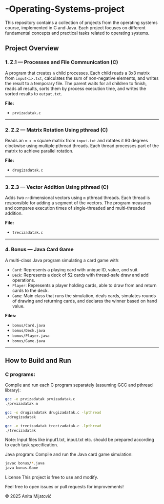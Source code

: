 # -Operating-Systems-project
This repository contains a collection of projects from the operating systems course, implemented in C and Java. Each project focuses on different fundamental concepts and practical tasks related to operating systems.

## Project Overview

### 1. Z.1 — Processes and File Communication (C)

A program that creates `n` child processes. Each child reads a 3x3 matrix from `input<i>.txt`, calculates the sum of non-negative elements, and writes the result to a temporary file. The parent waits for all children to finish, reads all results, sorts them by process execution time, and writes the sorted results to `output.txt`.

**File:**  
- `prvizadatak.c`

---

### 2. Z.2 — Matrix Rotation Using pthread (C)

Reads an `m x m` square matrix from `input.txt` and rotates it 90 degrees clockwise using multiple pthread threads. Each thread processes part of the matrix to achieve parallel rotation.

**File:**  
- `drugizadatak.c`

---

### 3. Z.3 — Vector Addition Using pthread (C)

Adds two `n`-dimensional vectors using `m` pthread threads. Each thread is responsible for adding a segment of the vectors. The program measures and compares execution times of single-threaded and multi-threaded addition.

**File:**  
- `trecizadatak.c`

---

### 4. Bonus — Java Card Game

A multi-class Java program simulating a card game with:

- `Card`: Represents a playing card with unique ID, value, and suit.
- `Deck`: Represents a deck of 52 cards with thread-safe draw and add operations.
- `Player`: Represents a player holding cards, able to draw from and return cards to the deck.
- `Game`: Main class that runs the simulation, deals cards, simulates rounds of drawing and returning cards, and declares the winner based on hand value.

**Files:**  
- `bonus/Card.java`  
- `bonus/Deck.java`  
- `bonus/Player.java`  
- `bonus/Game.java`

---

## How to Build and Run

### C programs:

Compile and run each C program separately (assuming GCC and pthread library):

```bash
gcc -o prvizadatak prvizadatak.c
./prvizadatak n
```

```bash
gcc -o drugizadatak drugizadatak.c -lpthread
./drugizadatak
```

```bash
gcc -o trecizadatak trecizadatak.c -lpthread
./trecizadatak
```
Note: Input files like input1.txt, input.txt etc. should be prepared according to each task specification.


Java program:
Compile and run the Java card game simulation:

```bash
javac bonus/*.java
java bonus.Game
```
License
This project is free to use and modify.

Feel free to open issues or pull requests for improvements!

© 2025 Anita Mijatović

